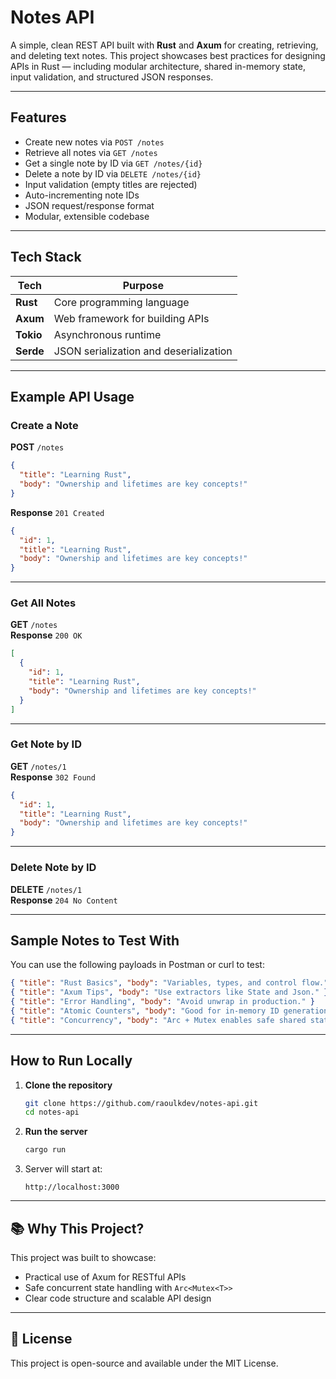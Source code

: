 # Notes API

A simple, clean REST API built with **Rust** and **Axum** for creating, retrieving, and deleting text notes. This project showcases best practices for designing APIs in Rust — including modular architecture, shared in-memory state, input validation, and structured JSON responses.

---

## Features

- Create new notes via `POST /notes`
- Retrieve all notes via `GET /notes`
- Get a single note by ID via `GET /notes/{id}`
- Delete a note by ID via `DELETE /notes/{id}`
- Input validation (empty titles are rejected)
- Auto-incrementing note IDs
- JSON request/response format
- Modular, extensible codebase

---

## Tech Stack

| Tech          | Purpose                                |
|---------------|----------------------------------------|
| **Rust**      | Core programming language              |
| **Axum**      | Web framework for building APIs        |
| **Tokio**     | Asynchronous runtime                   |
| **Serde**     | JSON serialization and deserialization |


---

## Example API Usage

### Create a Note

**POST** `/notes`  
```json
{
  "title": "Learning Rust",
  "body": "Ownership and lifetimes are key concepts!"
}
```

**Response** `201 Created`  
```json
{
  "id": 1,
  "title": "Learning Rust",
  "body": "Ownership and lifetimes are key concepts!"
}
```

---

### Get All Notes

**GET** `/notes`  
**Response** `200 OK`  
```json
[
  {
    "id": 1,
    "title": "Learning Rust",
    "body": "Ownership and lifetimes are key concepts!"
  }
]
```

---

### Get Note by ID

**GET** `/notes/1`  
**Response** `302 Found`  
```json
{
  "id": 1,
  "title": "Learning Rust",
  "body": "Ownership and lifetimes are key concepts!"
}
```

---

### Delete Note by ID

**DELETE** `/notes/1`  
**Response** `204 No Content`

---

## Sample Notes to Test With

You can use the following payloads in Postman or curl to test:

```json
{ "title": "Rust Basics", "body": "Variables, types, and control flow." }
{ "title": "Axum Tips", "body": "Use extractors like State and Json." }
{ "title": "Error Handling", "body": "Avoid unwrap in production." }
{ "title": "Atomic Counters", "body": "Good for in-memory ID generation." }
{ "title": "Concurrency", "body": "Arc + Mutex enables safe shared state." }
```

---

## How to Run Locally

1. **Clone the repository**  
   ```bash
   git clone https://github.com/raoulkdev/notes-api.git
   cd notes-api
   ```

2. **Run the server**  
   ```bash
   cargo run
   ```

3. Server will start at:  
   ```
   http://localhost:3000
   ```

---

## 📚 Why This Project?

This project was built to showcase:
- Practical use of Axum for RESTful APIs
- Safe concurrent state handling with `Arc<Mutex<T>>`
- Clear code structure and scalable API design

---

## 📇 License

This project is open-source and available under the MIT License.
